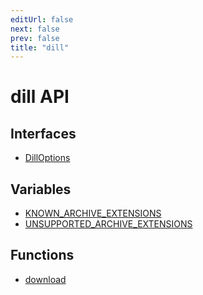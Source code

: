 ```yaml
---
editUrl: false
next: false
prev: false
title: "dill"
---
```


# dill API

## Interfaces

- [DillOptions](/api/interfaces/dilloptions/)

## Variables

- [KNOWN\_ARCHIVE\_EXTENSIONS](/api/variables/known_archive_extensions/)
- [UNSUPPORTED\_ARCHIVE\_EXTENSIONS](/api/variables/unsupported_archive_extensions/)

## Functions

- [download](/api/functions/download/)
